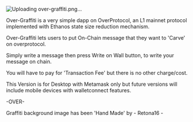 ![Uploading over-graffiti.png…]()



Over-Graffiti is a very simple dapp on OverProtocol, an L1 mainnet protocol implemented with Ethanos state size reduction mechanism.


Over-Graffiti lets users to put On-Chain message that they want to 'Carve' on overprotocol.


Simply write a message then press Write on Wall button, to write your message on chain.


You will have to pay for 'Transaction Fee' but there is no other charge/cost.


This Version is for Desktop with Metamask only but future versions will include mobile devices with walletconnect features.



-OVER-

Graffiti background image has been 'Hand Made' by - Retona16 - 
